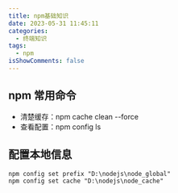 ```yaml
---
title: npm基础知识
date: 2023-05-31 11:45:11
categories:
  - 终端知识
tags:
  - npm
isShowComments: false
---
```


## npm 常用命令

- 清楚缓存：npm cache clean --force
- 查看配置：npm config ls

## 配置本地信息

```
npm config set prefix "D:\nodejs\node_global"
npm config set cache "D:\nodejs\node_cache"
```
